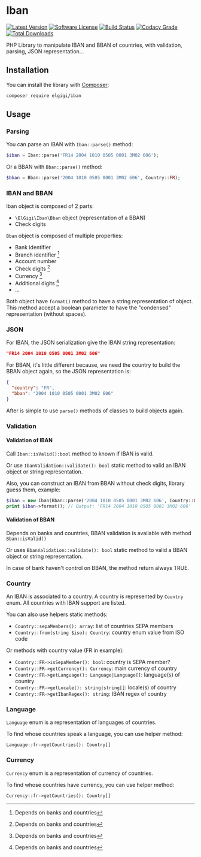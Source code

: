 # Iban

[![Latest Version](http://img.shields.io/packagist/v/elgigi/iban.svg?style=flat-square)](https://github.com/ElGigi/Iban/releases)
[![Software License](https://img.shields.io/badge/license-MIT-brightgreen.svg?style=flat-square)](LICENSE)
[![Build Status](https://img.shields.io/github/actions/workflow/status/ElGigi/Iban/tests.yml?branch=main&style=flat-square)](https://github.com/ElGigi/Iban/actions/workflows/tests.yml?query=branch%3Amain)
[![Codacy Grade](https://img.shields.io/codacy/grade/0390c2a60e42473098e6e738b8fda911/main.svg?style=flat-square)](https://www.codacy.com/app/ElGigi/Iban)
[![Total Downloads](https://img.shields.io/packagist/dt/elgigi/iban.svg?style=flat-square)](https://packagist.org/packages/elgigi/iban)

PHP Library to manipulate IBAN and BBAN of countries, with validation, parsing, JSON representation...

## Installation

You can install the library with [Composer](https://getcomposer.org/):

```bash
composer require elgigi/iban
```

## Usage

### Parsing

You can parse an IBAN with `Iban::parse()` method:

```php
$iban = Iban::parse('FR14 2004 1010 0505 0001 3M02 606');
```

Or a BBAN with `Bban::parse()` method:

```php
$bban = Bban::parse('2004 1010 0505 0001 3M02 606', Country::FR);
```

### IBAN and BBAN

Iban object is composed of 2 parts:

- `\ElGigi\Iban\Bban` object (representation of a BBAN)
- Check digits

`Bban` object is composed of multiple properties:

- Bank identifier
- Branch identifier [^1]
- Account number
- Check digits [^1]
- Currency [^1]
- Additional digits [^1]
- ...

[^1]: Depends on banks and countries

Both object have `format()` method to have a string representation of object.
This method accept a boolean parameter to have the "condensed" representation (without spaces).

### JSON

For IBAN, the JSON serialization give the IBAN string representation:

```json
"FR14 2004 1010 0505 0001 3M02 606"
```

For BBAN, it's little different because, we need the country to build the BBAN object again, so the JSON representation is:

```json
{
  "country": "FR",
  "bban": "2004 1010 0505 0001 3M02 606"
}
```

After is simple to use `parse()` methods of classes to build objects again.

### Validation

#### Validation of IBAN

Call `Iban::isValid():bool` method to known if IBAN is valid.

Or use `IbanValidation::validate(): bool` static method to valid an IBAN object or string representation.

Also, you can construct an IBAN from BBAN without check digits, library guess them, example:

```php
$iban = new Iban(Bban::parse('2004 1010 0505 0001 3M02 606', Country::FR));
print $iban->format(); // Output: 'FR14 2004 1010 0505 0001 3M02 606'
```

#### Validation of BBAN

Depends on banks and countries, BBAN validation is available with method `Bban::isValid()`

Or uses `BbanValidation::validate(): bool` static method to valid a BBAN object or string representation.

In case of bank haven't control on BBAN, the method return always TRUE.

### Country

An IBAN is associated to a country. A country is represented by `Country` enum.
All countries with IBAN support are listed.

You can also use helpers static methods:

- `Country::sepaMembers(): array`: list of countries SEPA members
- `Country::from(string $iso): Country`: country enum value from ISO code

Or methods with country value (FR in example):

- `Country::FR->isSepaMember(): bool`: country is SEPA member?
- `Country::FR->getCurrency(): Currency`: main currency of country
- `Country::FR->getLanguage(): Language|Language[]`: language(s) of country
- `Country::FR->getLocale(): string|string[]`: locale(s) of country
- `Country::FR->getIbanRegex(): string`: IBAN regex of country

### Language

`Language` enum is a representation of languages of countries.

To find whose countries speak a language, you can use helper method:

`Language::fr->getCountries(): Country[]`

### Currency

`Currency` enum is a representation of currency of countries.

To find whose countries have currency, you can use helper method:

`Currency::fr->getCountries(): Country[]`